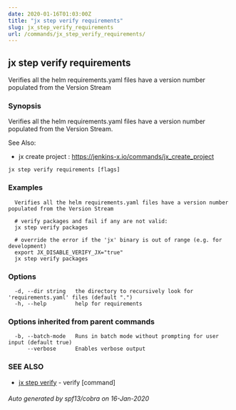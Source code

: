 ```yaml
---
date: 2020-01-16T01:03:00Z
title: "jx step verify requirements"
slug: jx_step_verify_requirements
url: /commands/jx_step_verify_requirements/
---
```

## jx step verify requirements

Verifies all the helm requirements.yaml files have a version number populated from the Version Stream

### Synopsis

Verifies all the helm requirements.yaml files have a version number populated from the Version Stream.
  
See Also: 

  * jx create project : https://jenkins-x.io/commands/jx_create_project

```
jx step verify requirements [flags]
```

### Examples

```
  Verifies all the helm requirements.yaml files have a version number populated from the Version Stream
  
  # verify packages and fail if any are not valid:
  jx step verify packages
  
  # override the error if the 'jx' binary is out of range (e.g. for development)
  export JX_DISABLE_VERIFY_JX="true"
  jx step verify packages
```

### Options

```
  -d, --dir string   the directory to recursively look for 'requirements.yaml' files (default ".")
  -h, --help         help for requirements
```

### Options inherited from parent commands

```
  -b, --batch-mode   Runs in batch mode without prompting for user input (default true)
      --verbose      Enables verbose output
```

### SEE ALSO

* [jx step verify](/commands/jx_step_verify/)	 - verify [command]

###### Auto generated by spf13/cobra on 16-Jan-2020
